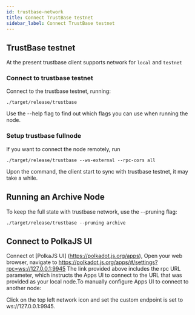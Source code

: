 ```yaml
---
id: trustbase-network
title: Connect TrustBase testnet
sidebar_label: Connect TrustBase testnet
---
```


## TrustBase testnet

At the present trustbase client supports network for `local` and `testnet`

### Connect to trustbase testnet

Connect to the trustbase testnet, running:

```
./target/release/trustbase
```

Use the --help flag to find out which flags you can use when running the node.

### Setup trustbase fullnode

If you want to connect the node remotely, run

```
./target/release/trustbase --ws-external --rpc-cors all
```

Upon the command, the client start to sync with trustbase testnet, it may take a while.


## Running an Archive Node

To keep the full state with trustbase network, use the --pruning flag:

```
./target/release/trustbase --pruning archive
```

## Connect to PolkaJS UI

Connect ot  [PolkaJS UI] (https://polkadot.js.org/apps), Open your web browser, navigate to
https://polkadot.js.org/apps/#/settings?rpc=ws://127.0.0.1:9945
The link provided above includes the rpc URL parameter, which instructs the Apps UI to
connect to the URL that was provided as your local node.To manually configure Apps
UI to connect to another node:

Click on the top left network icon and set the custom endpoint is set to ws://127.0.0.1:9945.